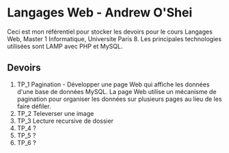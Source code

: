 # Langages Web - Andrew O'Shei

Ceci est mon référentiel pour stocker les devoirs pour le cours Langages Web, Master 1 Informatique, Universite Paris 8. Les principales technologies utilisées sont LAMP avec PHP et MySQL.

## Devoirs

1. TP_1 Pagination - Développer une page Web qui affiche les données d'une base de données MySQL. La page Web utilise un mécanisme de pagination pour organiser les données sur plusieurs pages au lieu de les faire défiler.
2. TP_2 Televerser une image
3. TP_3 Lecture recursive de dossier
4. TP_4 ?
5. TP_5 ?
6. TP_6 ?
